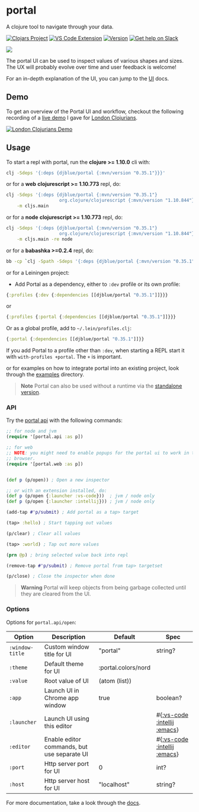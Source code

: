 # portal

A clojure tool to navigate through your data.

[![Clojars Project][clojars-badge]][clojars]
[![VS Code Extension][vscode-badge]][vscode]
[![Version][intellij-badge]][intellij]
[![Get help on Slack][clojurians-badge]][clojurians]

<a target="_blank" href="https://djblue.github.io/portal/">
<picture>
  <source media="(prefers-color-scheme: dark)" srcset="https://user-images.githubusercontent.com/1986211/196015562-238cf450-6467-451c-a985-04c7a9b49dba.png">
  <source media="(prefers-color-scheme: light)" srcset="https://user-images.githubusercontent.com/1986211/196015567-74ba9153-341a-4fd7-be47-2c26f0c88c2e.png">
  <img src="https://user-images.githubusercontent.com/1986211/196015562-238cf450-6467-451c-a985-04c7a9b49dba.png">
</picture>
</a>

The portal UI can be used to inspect values of various shapes and sizes. The UX
will probably evolve over time and user feedback is welcome!

For an in-depth explanation of the UI, you can jump to the [UI][ui-concepts]
docs.

## Demo

To get an overview of the Portal UI and workflow, checkout the following
recording of a [live demo][live-demo] I gave for [London
Clojurians][london-clojurians].

<a target="_blank" href="https://www.youtube.com/watch?v=Tj-iyDo3bq0">
<img src="https://img.youtube.com/vi/Tj-iyDo3bq0/hqdefault.jpg" alt="London Clojurians Demo" />
</a>

## Usage

To start a repl with portal, run the **clojure >= 1.10.0** cli with:

```bash
clj -Sdeps '{:deps {djblue/portal {:mvn/version "0.35.1"}}}'
```

or for a **web** **clojurescript >= 1.10.773** repl, do:

```bash
clj -Sdeps '{:deps {djblue/portal {:mvn/version "0.35.1"}
                    org.clojure/clojurescript {:mvn/version "1.10.844"}}}' \
    -m cljs.main
```

or for a **node** **clojurescript >= 1.10.773** repl, do:

```bash
clj -Sdeps '{:deps {djblue/portal {:mvn/version "0.35.1"}
                    org.clojure/clojurescript {:mvn/version "1.10.844"}}}' \
    -m cljs.main -re node
```

or for a **babashka >=0.2.4** repl, do:

```bash
bb -cp `clj -Spath -Sdeps '{:deps {djblue/portal {:mvn/version "0.35.1"}}}'`
```

or for a Leiningen project:

- Add Portal as a dependency, either to `:dev` profile or its own profile:

```clojure
{:profiles {:dev {:dependencies [[djblue/portal "0.35.1"]]}}}
```

or

```clojure
{:profiles {:portal {:dependencies [[djblue/portal "0.35.1"]]}}}
```

Or as a global profile, add to `~/.lein/profiles.clj`:

```clojure
{:portal {:dependencies [[djblue/portal "0.35.1"]]}}
```

If you add Portal to a profile other than `:dev`, when starting a REPL
start it with `with-profiles +portal`. The `+` is important.

or for examples on how to integrate portal into an existing project, look
through the [examples](./examples) directory.

> **Note**
> Portal can also be used without a runtime via the [standalone version](./doc/guides/standalone.md).

### API

Try the [portal api](./src/portal/api.cljc) with the following commands:

```clojure
;; for node and jvm
(require '[portal.api :as p])

;; for web
;; NOTE: you might need to enable popups for the portal ui to work in the
;; browser.
(require '[portal.web :as p])


(def p (p/open)) ; Open a new inspector

;; or with an extension installed, do:
(def p (p/open {:launcher :vs-code}))  ; jvm / node only
(def p (p/open {:launcher :intellij})) ; jvm / node only

(add-tap #'p/submit) ; Add portal as a tap> target

(tap> :hello) ; Start tapping out values

(p/clear) ; Clear all values

(tap> :world) ; Tap out more values

(prn @p) ; bring selected value back into repl

(remove-tap #'p/submit) ; Remove portal from tap> targetset

(p/close) ; Close the inspector when done
```

> **Warning**
> Portal will keep objects from being garbage collected until they are cleared
> from the UI.

### Options

Options for `portal.api/open`:

| Option          | Description                                 | Default             | Spec                                                                        |
|-----------------|---------------------------------------------|---------------------|-----------------------------------------------------------------------------|
| `:window-title` | Custom window title for UI                  | "portal"            | string?                                                                     |
| `:theme`        | Default theme for UI                        | :portal.colors/nord |                                                                             |
| `:value`        | Root value of UI                            | (atom (list))       |                                                                             |
| `:app`          | Launch UI in Chrome app window              | true                | boolean?                                                                    |
| `:launcher`     | Launch UI using this editor                 |                     | #{[:vs-code][vs-code-docs] [:intellij][intellij-docs] [:emacs][emacs-docs]} |
| `:editor`       | Enable editor commands, but use separate UI |                     | #{[:vs-code][vs-code-docs] [:intellij][intellij-docs] [:emacs][emacs-docs]} |
| `:port`         | Http server port for UI                     | 0                   | int?                                                                        |
| `:host`         | Http server host for UI                     | "localhost"         | string?                                                                     |


For more documentation, take a look through the [docs][docs].

[clojars]: https://clojars.org/djblue/portal
[clojars-badge]: https://img.shields.io/clojars/v/djblue/portal?color=380036&style=flat-square
[vscode]: https://marketplace.visualstudio.com/items?itemName=djblue.portal
[vscode-badge]: https://vsmarketplacebadges.dev/version-short/djblue.portal.png?color=007ACC&label=vs-code&logo=vs&style=flat-square
[intellij]: https://plugins.jetbrains.com/plugin/18467-portal
[intellij-badge]: https://img.shields.io/jetbrains/plugin/v/18467?style=flat-square&label=intellij

[clojurians]: https://clojurians.slack.com/channels/portal
[clojurians-badge]: https://img.shields.io/badge/slack-clojurians%20%23portal-4A154B?color=63B132&style=flat-square

[live-demo]: https://www.youtube.com/watch?v=Tj-iyDo3bq0
[london-clojurians]: https://www.youtube.com/channel/UC-pYfofTyvVDMwM4ttfFGqw
[docs]: https://cljdoc.org/d/djblue/portal/0.35.1/doc/ui-concepts
[ui-concepts]: https://cljdoc.org/d/djblue/portal/0.35.1/doc/ui-concepts

[vs-code-docs]: ./doc/editors/vs-code.md
[intellij-docs]: ./doc/editors/intellij.md
[emacs-docs]: ./doc/editors/emacs.md#xwidget-webkit-embed
